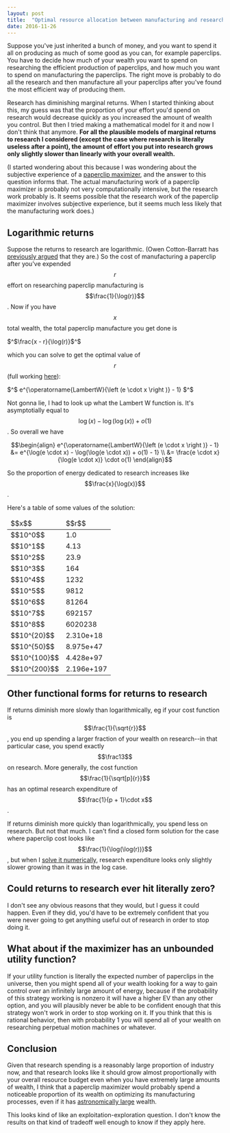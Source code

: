 ```yaml
---
layout: post
title:  "Optimal resource allocation between manufacturing and research"
date: 2016-11-26
---
```


Suppose you've just inherited a bunch of money, and you want to spend it all on producing as much of some good as you can, for example paperclips. You have to decide how much of your wealth you want to spend on researching the efficient production of paperclips, and how much you want to spend on manufacturing the paperclips. The right move is probably to do all the research and then manufacture all your paperclips after you've found the most efficient way of producing them.

Research has diminishing marginal returns. When I started thinking about this, my guess was that the proportion of your effort you'd spend on research would decrease quickly as you increased the amount of wealth you control. But then I tried making a mathematical model for it and now I don't think that anymore. **For all the plausible models of marginal returns to research I considered (except the case where research is literally useless after a point), the amount of effort you put into research grows only slightly slower than linearly with your overall wealth.**

(I started wondering about this because I was wondering about the subjective experience of a [paperclip maximizer](https://wiki.lesswrong.com/wiki/Paperclip_maximizer), and the answer to this question informs that. The actual manufacturing work of a paperclip maximizer is probably not very computationally intensive, but the research work probably is. It seems possible that the research work of the paperclip maximizer involves subjective experience, but it seems much less likely that the manufacturing work does.)

## Logarithmic returns

Suppose the returns to research are logarithmic. (Owen Cotton-Barratt has [previously argued](http://www.fhi.ox.ac.uk/theory-of-log-returns/) that they are.) So the cost of manufacturing a paperclip after you've expended $$r$$ effort on researching paperclip manufacturing is $$\frac{1}{\log(r)}$$. Now if you have $$x$$ total wealth, the total paperclip manufacture you get done is

$^$\frac{x - r}{\log(r)}$^$

which you can solve to get the optimal value of $$r$$ (full working [here](https://github.com/bshlgrs/economics-demos/blob/master/python/paperclip.py)):

$^$ e^{\operatorname{LambertW}{\left (e \cdot x \right )} - 1} $^$

Not gonna lie, I had to look up what the Lambert W function is. It's asymptotially equal to $$\log(x) - \log(\log(x)) + o(1)$$. So overall we have

$$\begin{align}
   e^{\operatorname{LambertW}{\left (e \cdot x \right )} - 1} &= e^{\log(e \cdot x) - \log(\log(e \cdot x)) + o(1) - 1} \\
 &= \frac{e \cdot x}{\log(e \cdot x)} \cdot o(1)
\end{align}$$

So the proportion of energy dedicated to research increases like $$\frac{x}{\log(x)}$$.

Here's a table of some values of the solution:

<table class="table">
  <thead>
    <tr>
      <td>$$x$$</td><td>$$r$$</td>
    </tr>
  </thead>
  <tbody>
<tr><td> $$10^0$$ </td><td> 1.0 </td></tr>
<tr><td> $$10^1$$ </td><td> 4.13</td></tr>
<tr><td> $$10^2$$ </td><td> 23.9 </td></tr>
<tr><td> $$10^3$$ </td><td> 164 </td></tr>
<tr><td> $$10^4$$ </td><td> 1232 </td></tr>
<tr><td> $$10^5$$ </td><td> 9812 </td></tr>
<tr><td> $$10^6$$ </td><td> 81264 </td></tr>
<tr><td> $$10^7$$ </td><td> 692157 </td></tr>
<tr><td> $$10^8$$ </td><td> 6020238 </td></tr>
<tr><td> $$10^{20}$$ </td><td> 2.310e+18</td></tr>
<tr><td> $$10^{50}$$ </td><td> 8.975e+47 </td></tr>
<tr><td> $$10^{100}$$ </td><td> 4.428e+97 </td></tr>
<tr><td> $$10^{200}$$ </td><td> 2.196e+197 </td></tr>
</tbody>
</table>

## Other functional forms for returns to research

If returns diminish more slowly than logarithmically, eg if your cost function is $$\frac{1}{\sqrt{r}}$$, you end up spending a larger fraction of your wealth on research--in that particular case, you spend exactly $$\frac13$$ on research. More generally, the cost function $$\frac{1}{\sqrt[p]{r}}$$ has an optimal research expenditure of $$\frac{1}{p + 1}\cdot x$$.

If returns diminish more quickly than logarithmically, you spend less on research. But not that much. I can't find a closed form solution for the case where paperclip cost looks like $$\frac{1}{\log(\log(r))}$$, but when I [solve it numerically](https://github.com/bshlgrs/economics-demos/blob/master/python/paperclip_log_log.py), research expenditure looks only slightly slower growing than it was in the log case.

## Could returns to research ever hit literally zero?

I don't see any obvious reasons that they would, but I guess it could happen. Even if they did, you'd have to be extremely confident that you were never going to get anything useful out of research in order to stop doing it.

## What about if the maximizer has an unbounded utility function?

If your utility function is literally the expected number of paperclips in the universe, then you might spend all of your wealth looking for a way to gain control over an infinitely large amount of energy, because if the probability of this strategy working is nonzero it will have a higher EV than any other option, and you will plausibly never be able to be confident enough that this strategy won't work in order to stop working on it. If you think that this is rational behavior, then with probability 1 you will spend all of your wealth on researching perpetual motion machines or whatever.

## Conclusion

Given that research spending is a reasonably large proportion of industry now, and that research looks like it should grow almost proportionally with your overall resource budget even when you have extremely large amounts of wealth, I think that a paperclip maximizer would probably spend a noticeable proportion of its wealth on optimizing its manufacturing processes, even if it has [astronomically large](http://www.nickbostrom.com/astronomical/waste.html) wealth.

This looks kind of like an exploitation-exploration question. I don't know the results on that kind of tradeoff well enough to know if they apply here.
